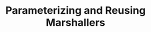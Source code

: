 ---
title: Parameterizing and Reusing Marshallers
review:
    comment: ''
    date: '2017-01-04'
    status: ok
labels:
    - rest-api
    - json
    - marshalling
toc: true
tree_item_index: 300

---